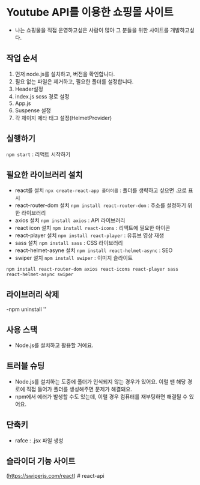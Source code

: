 # Youtube API를 이용한 쇼핑몰 사이트
- 나는 쇼핑물을 직접 운영하고싶은 사람이 많아 그 분들을 위한 사이트를 개발하고싶다.

## 작업 순서
1. 먼저 node.js를 설치하고, 버전을 확인합니다.
2. 필요 없는 파일은 제거하고, 필요한 폴더를 설정합니다.
3. Header설정
4. index.js scss 경로 설정
5. App.js
6. Suspense 설정
7. 각 체이지 메타 태그 설정(HelmetProvider)

## 실행하기
`npm start` : 리액트 시작하기

## 필요한 라이브러리 설치
- react를 설치 `npx create-react-app 폴더이름` : 폴더를 생략하고 싶으면 .으로 표시
- react-router-dom 설치 `npm install react-router-dom` : 주소를 설정하기 위한 라이브러리
- axios 설치 `npm install axios` : API 라이브러리
- react icon 설치 `npm install react-icons` : 리액트에 필요한 아이콘 
- react-player 설치 `npm install react-player` : 유튜브 영상 재생
- sass 설치 `npm install sass` : CSS 라이브러리
- react-helmet-asyne 설치 `npm install react-helmet-async` : SEO
- swiper 설치 `npm install swiper` : 이미지 슬라이트

````
npm install react-router-dom axios react-icons react-player sass react-helmet-async swiper
````

## 라이브러리 삭제
-npm uninstall ''

## 사용 스택
- Node.js를 설치하고 활용할 거에요.

## 트러블 슈팅
- Node.js를 설치하는 도중에 폴더가 인식되지 않는 경우가 있어요. 이럴 땐 해당 경로에 직접 들어가 폴더를 생성해주면 문제가 해결돼요.
- npm에서 에러가 발생할 수도 있는데, 이럴 경우 컴퓨터를 재부팅하면 해결될 수 있어요.

## 단축키
- rafce : .jsx 파일 생성

## 슬라이더 기능 사이트
(https://swiperjs.com/react)
#   r e a c t - a p i  
 